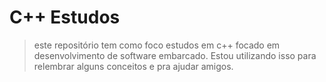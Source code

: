 # C++ Estudos

> este repositório tem como foco estudos em c++ focado em desenvolvimento de software embarcado. Estou
utilizando isso para relembrar alguns conceitos e pra ajudar amigos. 